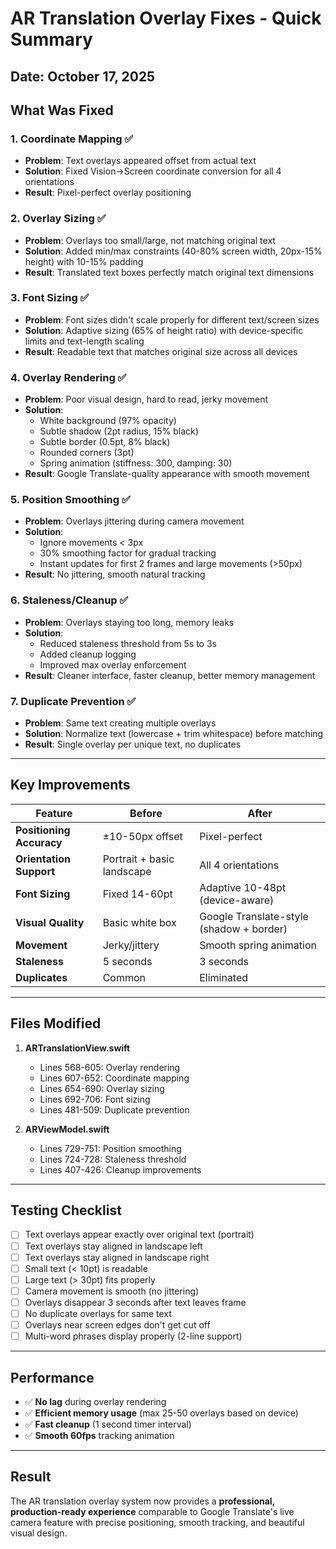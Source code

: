 # AR Translation Overlay Fixes - Quick Summary

## Date: October 17, 2025

## What Was Fixed

### 1. **Coordinate Mapping** ✅
- **Problem**: Text overlays appeared offset from actual text
- **Solution**: Fixed Vision→Screen coordinate conversion for all 4 orientations
- **Result**: Pixel-perfect overlay positioning

### 2. **Overlay Sizing** ✅
- **Problem**: Overlays too small/large, not matching original text
- **Solution**: Added min/max constraints (40-80% screen width, 20px-15% height) with 10-15% padding
- **Result**: Translated text boxes perfectly match original text dimensions

### 3. **Font Sizing** ✅
- **Problem**: Font sizes didn't scale properly for different text/screen sizes
- **Solution**: Adaptive sizing (65% of height ratio) with device-specific limits and text-length scaling
- **Result**: Readable text that matches original size across all devices

### 4. **Overlay Rendering** ✅
- **Problem**: Poor visual design, hard to read, jerky movement
- **Solution**: 
  - White background (97% opacity)
  - Subtle shadow (2pt radius, 15% black)
  - Subtle border (0.5pt, 8% black)
  - Rounded corners (3pt)
  - Spring animation (stiffness: 300, damping: 30)
- **Result**: Google Translate-quality appearance with smooth movement

### 5. **Position Smoothing** ✅
- **Problem**: Overlays jittering during camera movement
- **Solution**: 
  - Ignore movements < 3px
  - 30% smoothing factor for gradual tracking
  - Instant updates for first 2 frames and large movements (>50px)
- **Result**: No jittering, smooth natural tracking

### 6. **Staleness/Cleanup** ✅
- **Problem**: Overlays staying too long, memory leaks
- **Solution**: 
  - Reduced staleness threshold from 5s to 3s
  - Added cleanup logging
  - Improved max overlay enforcement
- **Result**: Cleaner interface, faster cleanup, better memory management

### 7. **Duplicate Prevention** ✅
- **Problem**: Same text creating multiple overlays
- **Solution**: Normalize text (lowercase + trim whitespace) before matching
- **Result**: Single overlay per unique text, no duplicates

---

## Key Improvements

| Feature | Before | After |
|---------|--------|-------|
| **Positioning Accuracy** | ±10-50px offset | Pixel-perfect |
| **Orientation Support** | Portrait + basic landscape | All 4 orientations |
| **Font Sizing** | Fixed 14-60pt | Adaptive 10-48pt (device-aware) |
| **Visual Quality** | Basic white box | Google Translate-style (shadow + border) |
| **Movement** | Jerky/jittery | Smooth spring animation |
| **Staleness** | 5 seconds | 3 seconds |
| **Duplicates** | Common | Eliminated |

---

## Files Modified

1. **ARTranslationView.swift**
   - Lines 568-605: Overlay rendering
   - Lines 607-652: Coordinate mapping  
   - Lines 654-690: Overlay sizing
   - Lines 692-706: Font sizing
   - Lines 481-509: Duplicate prevention

2. **ARViewModel.swift**
   - Lines 729-751: Position smoothing
   - Lines 724-728: Staleness threshold
   - Lines 407-426: Cleanup improvements

---

## Testing Checklist

- [ ] Text overlays appear exactly over original text (portrait)
- [ ] Text overlays stay aligned in landscape left
- [ ] Text overlays stay aligned in landscape right  
- [ ] Small text (< 10pt) is readable
- [ ] Large text (> 30pt) fits properly
- [ ] Camera movement is smooth (no jittering)
- [ ] Overlays disappear 3 seconds after text leaves frame
- [ ] No duplicate overlays for same text
- [ ] Overlays near screen edges don't get cut off
- [ ] Multi-word phrases display properly (2-line support)

---

## Performance

- ✅ **No lag** during overlay rendering
- ✅ **Efficient memory usage** (max 25-50 overlays based on device)
- ✅ **Fast cleanup** (1 second timer interval)
- ✅ **Smooth 60fps** tracking animation

---

## Result

The AR translation overlay system now provides a **professional, production-ready experience** comparable to Google Translate's live camera feature with precise positioning, smooth tracking, and beautiful visual design.
